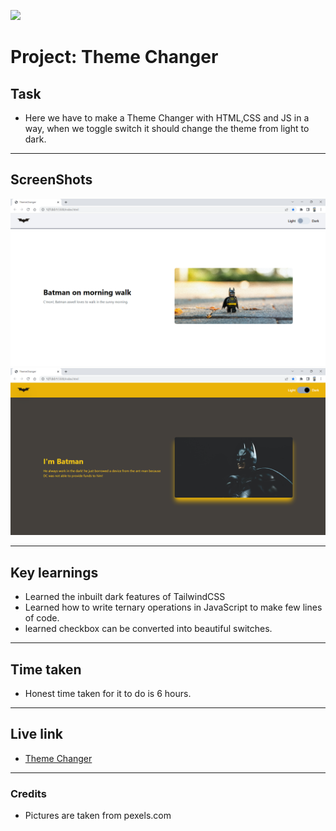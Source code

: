 ![](https://img.shields.io/badge/JS-Theme_Changer-orange)

# Project: Theme Changer

## Task

- Here we have to make a Theme Changer with HTML,CSS and JS in a way, when we toggle switch it should change the theme from light to dark.

---

## ScreenShots

![pic 1](./screenshots/ThemeChanger%20-%20Google%20Chrome%2023-11-2022%2017_11_52.png)
![pic 2](./screenshots/ThemeChanger%20-%20Google%20Chrome%2023-11-2022%2017_12_03.png)

---

## Key learnings

- Learned the inbuilt dark features of TailwindCSS
- Learned how to write ternary operations in JavaScript to make few lines of code.
- learned checkbox can be converted into beautiful switches.

---

## Time taken

- Honest time taken for it to do is 6 hours.

---

## Live link

- [Theme Changer](https://js-assig-2-theme-changer.netlify.app/)

---

### Credits

- Pictures are taken from pexels.com
